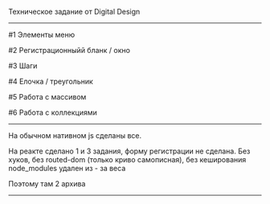 Техническое задание от Digital Design

_____________________________________________________________________________________________________________________________________________

#1 Элементы меню

#2 Регистрационныйй бланк / окно

#3 Шаги

#4 Елочка / треугольник

#5 Работа с массивом

#6 Работа с коллекциями

_____________________________________________________________________________________________________________________________________________
На обычном нативном js сделаны все.

На реакте сделано 1 и 3 задания, форму регистрации не сделана. Без хуков, без routed-dom (только криво самописная), без кеширования
node_modules удален из - за веса

Поэтому там 2 архива

_____________________________________________________________________________________________________________________________________________
